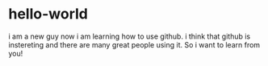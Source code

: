 # hello-world
i am a new guy
now i am learning how to use github. i think that github is instereting and there are many great people using it. So i want to learn from you!
